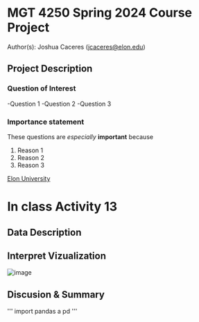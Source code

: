 # MGT 4250 Spring 2024 Course Project 
Author(s): Joshua Caceres (jcaceres@elon.edu)

## Project Description
### Question of Interest 
-Question 1
-Question 2
-Question 3
### Importance statement 
These questions are *especially* **important** because
1. Reason 1
2. Reason 2
3. Reason 3

[Elon University](https://www.elon.edu)

# In class Activity 13

## Data Description 
## Interpret Vizualization 
![image](https://github.com/jcaceres21/mgt4250Spring2024/assets/168772954/78cdca5d-fd42-4ad1-8e6b-a561b527e6ec)
## Discusion & Summary

'''
import pandas a pd 
'''

